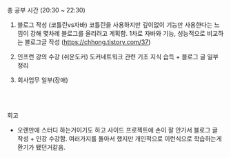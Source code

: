 총 공부 시간 (20:30 ~  22:30) 

1. 블로그 작성 (코틀린vs자바)
코틀린을 사용하지만 깊이없이 기능만 사용한다는 느낌이 강해 몇차례 블로그를 올리려고 계획함.
1차로 자바와 기능, 성능적으로 비교하는 블로그글 작성
(https://chhong.tistory.com/37)

2. 인프런 강의 수강 (쉬운도커)
도커네트워크 관련 기초 지식 습득 + 블로그 글 일부 정리


3. 회사업무 일부(장애)



<br />
<br />

회고
- 오랜만에 스터디 하는거이기도 하고 사이드 프로젝트에 손이 잘 안가서
블로그 글 작성 + 인강 수강함.
여러가지를 돌아서 했지만 개인적으로 이런식으로 학습하는게 환기가 됐던거같음.
